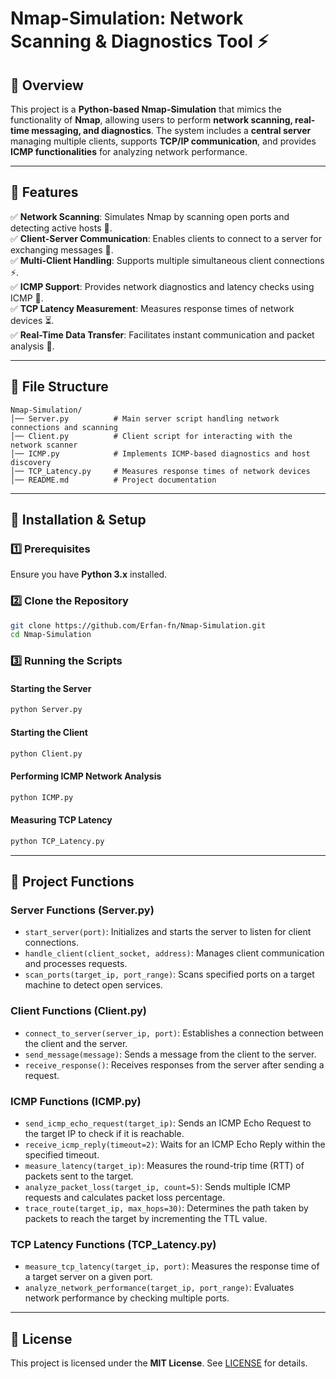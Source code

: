 # Nmap-Simulation: Network Scanning & Diagnostics Tool ⚡

## 🌟 Overview
This project is a **Python-based Nmap-Simulation** that mimics the functionality of **Nmap**, allowing users to perform **network scanning, real-time messaging, and diagnostics**. The system includes a **central server** managing multiple clients, supports **TCP/IP communication**, and provides **ICMP functionalities** for analyzing network performance.

---

## 🚀 Features
✅ **Network Scanning**: Simulates Nmap by scanning open ports and detecting active hosts 📡.  
✅ **Client-Server Communication**: Enables clients to connect to a server for exchanging messages 🔄.  
✅ **Multi-Client Handling**: Supports multiple simultaneous client connections ⚡.  
✅ **ICMP Support**: Provides network diagnostics and latency checks using ICMP 📶.  
✅ **TCP Latency Measurement**: Measures response times of network devices ⏳.  
✅ **Real-Time Data Transfer**: Facilitates instant communication and packet analysis 💬.  


---

## 📂 File Structure
```
Nmap-Simulation/
│── Server.py          # Main server script handling network connections and scanning
│── Client.py          # Client script for interacting with the network scanner
│── ICMP.py            # Implements ICMP-based diagnostics and host discovery
│── TCP_Latency.py     # Measures response times of network devices
│── README.md          # Project documentation
```

---

## 🔧 Installation & Setup

### **1️⃣ Prerequisites**
Ensure you have **Python 3.x** installed.

### **2️⃣ Clone the Repository**
```sh
git clone https://github.com/Erfan-fn/Nmap-Simulation.git
cd Nmap-Simulation
```

### **3️⃣ Running the Scripts**

#### **Starting the Server**
```sh
python Server.py
```

#### **Starting the Client**
```sh
python Client.py
```

#### **Performing ICMP Network Analysis**
```sh
python ICMP.py
```

#### **Measuring TCP Latency**
```sh
python TCP_Latency.py
```

---

## 📡 Project Functions

### **Server Functions (Server.py)**
- `start_server(port)`: Initializes and starts the server to listen for client connections.
- `handle_client(client_socket, address)`: Manages client communication and processes requests.
- `scan_ports(target_ip, port_range)`: Scans specified ports on a target machine to detect open services.

### **Client Functions (Client.py)**
- `connect_to_server(server_ip, port)`: Establishes a connection between the client and the server.
- `send_message(message)`: Sends a message from the client to the server.
- `receive_response()`: Receives responses from the server after sending a request.

### **ICMP Functions (ICMP.py)**
- `send_icmp_echo_request(target_ip)`: Sends an ICMP Echo Request to the target IP to check if it is reachable.
- `receive_icmp_reply(timeout=2)`: Waits for an ICMP Echo Reply within the specified timeout.
- `measure_latency(target_ip)`: Measures the round-trip time (RTT) of packets sent to the target.
- `analyze_packet_loss(target_ip, count=5)`: Sends multiple ICMP requests and calculates packet loss percentage.
- `trace_route(target_ip, max_hops=30)`: Determines the path taken by packets to reach the target by incrementing the TTL value.

### **TCP Latency Functions (TCP_Latency.py)**
- `measure_tcp_latency(target_ip, port)`: Measures the response time of a target server on a given port.
- `analyze_network_performance(target_ip, port_range)`: Evaluates network performance by checking multiple ports.

---

## 📜 License
This project is licensed under the **MIT License**. See [LICENSE](LICENSE) for details.


